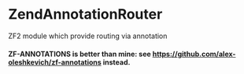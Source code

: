 # ZendAnnotationRouter
ZF2 module which provide routing via annotation

#### ZF-ANNOTATIONS is better than mine: see https://github.com/alex-oleshkevich/zf-annotations instead.
